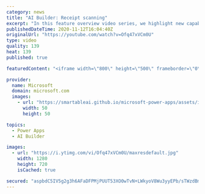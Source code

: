 ```yaml
---
category: news
title: "AI Builder: Receipt scanning"
excerpt: "In this feature overview video series, we highlight new capabilities included in the latest update to AI Builder.  Receipt scanning is a new AI Builder feature that processes receipts to identify and extract information. The AI model identifies receipt data, merchant information, total price, and taxes"
publishedDateTime: 2020-11-12T16:04:40Z
originalUrl: "https://youtube.com/watch?v=Ofq47xVCm0U"
type: video
quality: 139
heat: 139
published: true

featuredContent: "<iframe width=\"800\" height=\"500\" frameborder=\"0\" src=\"https://www.youtube.com/embed/Ofq47xVCm0U\" allow=\"accelerometer; autoplay; encrypted-media; gyroscope; picture-in-picture\" allowfullscreen></iframe>"

provider:
  name: Microsoft
  domain: microsoft.com
  images:
    - url: "https://smartableai.github.io/microsoft-power-apps/assets/images/organizations/microsoft.com-50x50.jpg"
      width: 50
      height: 50

topics:
  - Power Apps
  - AI Builder

images:
  - url: "https://i.ytimg.com/vi/Ofq47xVCm0U/maxresdefault.jpg"
    width: 1280
    height: 720
    isCached: true

secured: "aspbdC5IV5g2g3h6AFaDFPMjPUUT53XO0wTvN+LWkyoV8Wu3yyEPb/sTWzdBmEwoodNeuhUUtuayc+pv9WpgAkidi6qsonbMHA3vaJ1N8uXl1jqZOob6haQsPWj01ZsgmDfDrj6PMHruRjnj/N0KN05c/vKBKCnIIqvDq+VrmrLKnijJKKeB1sxJvFBH6HSiMJr1CvgkO4qg62xY+isH0Vt/ucyRFSbz9YaTHTkse1bz0ZdGJjCvFDNQ8UbsdDZElNlRTa6aiguNPyLxNNOF9LaMjWJZ6w7g5haQcUAtnaJ1rx/sH6LVZrYyiCCTx9cZjqumK5wIU27X0OGz54yti9VceUAWupqF80CqNiN8fnCtNN4tQkXkvyz6U6EgJ2B+/yC+p0M3sgHlK5eV/ojq0LbMI4eGr80ZQJ7p+OP3obWOm3RL1Q/lthdJget+Yn/h;GYewlqliAVyw3AGllR2s9Q=="
---
```


